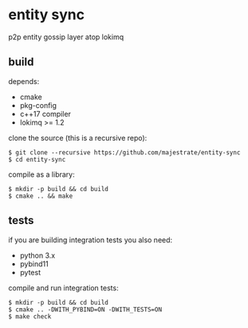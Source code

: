 # entity sync

p2p entity gossip layer atop lokimq

## build

depends:

* cmake
* pkg-config
* c++17 compiler
* lokimq >= 1.2


clone the source (this is a recursive repo):

    $ git clone --recursive https://github.com/majestrate/entity-sync
    $ cd entity-sync

compile as a library:

    $ mkdir -p build && cd build
    $ cmake .. && make



## tests

if you are building integration tests you also need:

* python 3.x
* pybind11
* pytest

compile and run integration tests:

    $ mkdir -p build && cd build
    $ cmake .. -DWITH_PYBIND=ON -DWITH_TESTS=ON
    $ make check
